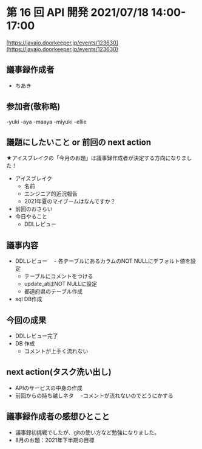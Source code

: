 # 第 16 回 API 開発 2021/07/18 14:00-17:00

[https://javajo.doorkeeper.jp/events/123630](https://javajo.doorkeeper.jp/events/123630)

## 議事録作成者
- ちあき

## 参加者(敬称略)
-yuki
-aya
-maaya
-miyuki
-ellie

## 議題にしたいこと or 前回の next action

★アイスブレイクの「今月のお題」は議事録作成者が決定する方向になりました！

- アイスブレイク
  - 名前
  - エンジニア的近況報告
  - 2021年夏のマイブームはなんですか？
- 前回のおさらい
- 今日やること
  - DDLレビュー
 
## 議事内容
- DDLレビュー
　- 各テーブルにあるカラムのNOT NULLにデフォルト値を設定
  - テーブルにコメントをつける
  - update_atはNOT NULLに設定
  - 都道府県のテーブル作成
- sql DB作成 
## 今回の成果
- DDLレビュー完了
- DB 作成
  - コメントが上手く流れない 
## next action(タスク洗い出し)
- APIのサービスの中身の作成
- 前回からの持ち越しネタ
　-コメントが流れないのでどうにかする

## 議事録作成者の感想ひとこと
- 議事録初挑戦でしたが、gitの使い方など勉強になりました。
- 8月のお題：2021年下半期の目標
